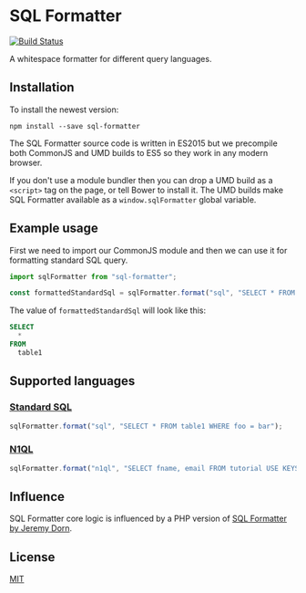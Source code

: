 # SQL Formatter

[![Build Status](https://travis-ci.org/zeroturnaround/sql-formatter.svg?branch=master)](https://travis-ci.org/zeroturnaround/sql-formatter)

A whitespace formatter for different query languages.

## Installation

To install the newest version:

```
npm install --save sql-formatter
```

The SQL Formatter source code is written in ES2015 but we precompile both CommonJS and UMD builds to ES5 so they work in any modern browser.

If you don't use a module bundler then you can drop a UMD build as a `<script>` tag on the page, or tell Bower to install it. The UMD builds make SQL Formatter available as a `window.sqlFormatter` global variable.

## Example usage

First we need to import our CommonJS module and then we can use it for formatting
standard SQL query.

```js
import sqlFormatter from "sql-formatter";

const formattedStandardSql = sqlFormatter.format("sql", "SELECT * FROM table1");
```

The value of `formattedStandardSql` will look like this:

```sql
SELECT
  *
FROM
  table1
```

## Supported languages

### [Standard SQL](https://en.wikipedia.org/wiki/SQL:2011)

```js
sqlFormatter.format("sql", "SELECT * FROM table1 WHERE foo = bar");
```

### [N1QL](http://www.couchbase.com/n1ql)

```js
sqlFormatter.format("n1ql", "SELECT fname, email FROM tutorial USE KEYS ['dave', 'ian'];");
```

## Influence

SQL Formatter core logic is influenced by a PHP version of [SQL Formatter by Jeremy Dorn](https://github.com/jdorn/sql-formatter).

## License

[MIT](https://github.com/zeroturnaround/sql-formatter/blob/master/LICENSE)
